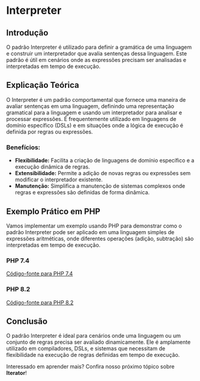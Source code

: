 # Interpreter

## Introdução
O padrão Interpreter é utilizado para definir a gramática de uma linguagem e construir um interpretador que avalia sentenças dessa linguagem. Este padrão é útil em cenários onde as expressões precisam ser analisadas e interpretadas em tempo de execução.

## Explicação Teórica
O Interpreter é um padrão comportamental que fornece uma maneira de avaliar sentenças em uma linguagem, definindo uma representação gramatical para a linguagem e usando um interpretador para analisar e processar expressões. É frequentemente utilizado em linguagens de domínio específico (DSLs) e em situações onde a lógica de execução é definida por regras ou expressões.

### Benefícios:
- **Flexibilidade:** Facilita a criação de linguagens de domínio específico e a execução dinâmica de regras.
- **Extensibilidade:** Permite a adição de novas regras ou expressões sem modificar o interpretador existente.
- **Manutenção:** Simplifica a manutenção de sistemas complexos onde regras e expressões são definidas de forma dinâmica.

## Exemplo Prático em PHP

Vamos implementar um exemplo usando PHP para demonstrar como o padrão Interpreter pode ser aplicado em uma linguagem simples de expressões aritméticas, onde diferentes operações (adição, subtração) são interpretadas em tempo de execução.

### PHP 7.4
[Código-fonte para PHP 7.4](../../src/behavioral-patterns/php7.4/InterpreterExample.php)

### PHP 8.2
[Código-fonte para PHP 8.2](../../src/behavioral-patterns/php8.2/InterpreterExample.php)

## Conclusão
O padrão Interpreter é ideal para cenários onde uma linguagem ou um conjunto de regras precisa ser avaliado dinamicamente. Ele é amplamente utilizado em compiladores, DSLs, e sistemas que necessitam de flexibilidade na execução de regras definidas em tempo de execução.

Interessado em aprender mais? Confira nosso próximo tópico sobre **Iterator**!

